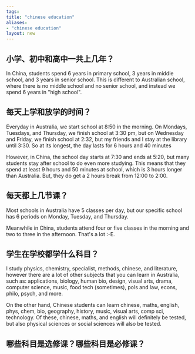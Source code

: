 ```yaml
---
tags: 
title: "chinese education"
aliases:
- "chinese education"
layout: new
---
```


## 小学、初中和高中一共上几年？

In China, students spend 6 years in primary school, 3 years in middle school, and 3 years in senior school. This is different to Australian school, where there is no middle school and no senior school, and instead we spend 6 years in "high school".

## 每天上学和放学的时间？

Everyday in Australia, we start school at 8:50 in the morning. On Mondays, Tuesdays, and Thursday, we finish school at 3:30 pm, but on Wednesday and Friday, we finish school at 2:32, but my friends and I stay at the library until 3:30. So at its longest, the day lasts for 6 hours and 40 minutes

However, in China, the school day starts at 7:30 and ends at 5:20, but many students stay after school to do even more studying. This means that they spend at least 9 hours and 50 minutes at school, which is 3 hours longer than Australia. But, they do get a 2 hours break from 12:00 to 2:00.

## 每天都上几节课？

Most schools in Australia have 5 classes per day, but our specific school has 6 periods on Monday, Tuesday, and Thursday.

Meanwhile in China, students attend four or five classes in the morning and two to three in the afternoon. That's a lot :-E.

## 学生在学校都学什么科目？

I study physics, chemistry, specialist, methods, chinese, and literature, however there are a lot of other subjects that you can learn in Australia, such as: applications, biology, human bio, design, visual arts, drama, computer science, music, food tech (sometimes), pols and law, econs, philo, psych, and more.

On the other hand, Chinese students can learn chinese, maths, english, phys, chem, bio, geography, history, music, visual arts, comp sci, technology. Of these, chinese, maths, and english will definitely be tested, but also physical sciences or social sciences will also be tested.

## 哪些科目是选修课？哪些科目是必修课？



